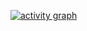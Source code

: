 [![activity graph](https://activity-graph.herokuapp.com/graph?username=Hihiz)](https://github.com/Hihiz?tab=repositories)
